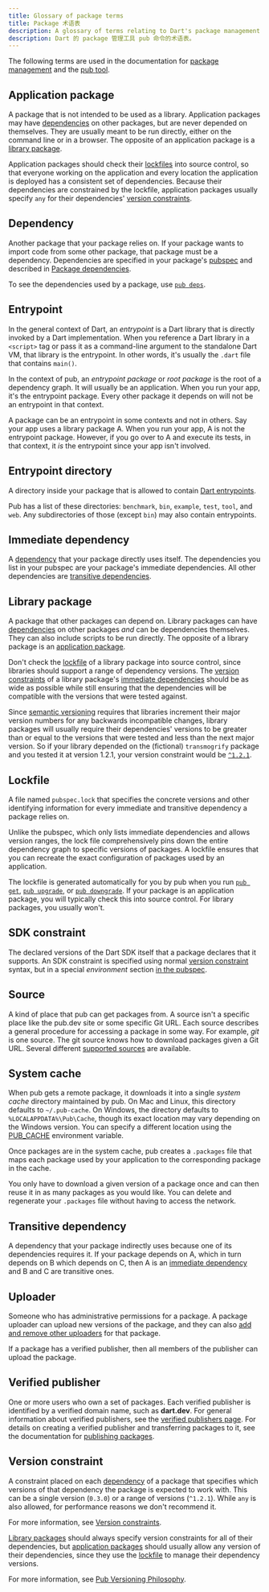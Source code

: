 ```yaml
---
title: Glossary of package terms
title: Package 术语表
description: A glossary of terms relating to Dart's package management tool, pub.
description: Dart 的 package 管理工具 pub 命令的术语表。
---
```


The following terms are used in the documentation for
[package management][] and
the [pub tool][].

[package management]: /guides/packages
[pub tool]: /tools/pub/cmd

## Application package

A package that is not intended to be used as a library. Application packages may
have [dependencies][] on other packages, but are never depended on
themselves. They are usually meant to be run directly, either on the command
line or in a browser. The opposite of an application package is a
[library package][].

Application packages should check their [lockfiles][] into source
control, so that everyone working on the application and every location the
application is deployed has a consistent set of dependencies. Because their
dependencies are constrained by the lockfile, application packages usually
specify `any` for their dependencies' [version constraints][].

[dependencies]: #dependency
[library package]: #library-package
[lockfiles]: #lockfile
[version constraints]: #version-constraint

## Dependency

Another package that your package relies on. If your package wants to import
code from some other package, that package must be a dependency. Dependencies
are specified in your package's [pubspec][] and described in
[Package dependencies][].

To see the dependencies used by a package, use [`pub deps`][].

[pubspec]: /tools/pub/pubspec
[Package dependencies]: /tools/pub/dependencies
[`pub deps`]: /tools/pub/cmd/pub-deps

## Entrypoint

In the general context of Dart, an _entrypoint_ is
a Dart library that is directly invoked by a Dart implementation. When you
reference a Dart library in a `<script>` tag or pass it as a command-line
argument to the standalone Dart VM, that library is the entrypoint. In other
words, it's usually the `.dart` file that contains `main()`.

In the context of pub, an _entrypoint package_ or _root package_ is the root
of a dependency graph. It will usually be an application. When you run your app,
it's the entrypoint package. Every other package it depends on will not be an
entrypoint in that context.

A package can be an entrypoint in some contexts and not in others. Say your
app uses a library package A. When you run your app, A is not the entrypoint
package. However, if you go over to A and execute its tests, in that
context, it *is* the entrypoint since your app isn't involved.

## Entrypoint directory

A directory inside your package that is allowed to contain
[Dart entrypoints](#entrypoint).

Pub has a list of these directories: `benchmark`, `bin`, `example`,
`test`, `tool`, and `web`. Any subdirectories of those (except `bin`) may also
contain entrypoints.

## Immediate dependency

A [dependency](#dependency) that your package directly uses itself. The
dependencies you list in your pubspec are your package's immediate dependencies.
All other dependencies are [transitive dependencies](#transitive-dependency).

## Library package

A package that other packages can depend on. Library packages can have
[dependencies](#dependency) on other packages *and* can be dependencies
themselves. They can also include scripts to be run directly. The
opposite of a library package is an [application package][].

[application package]: #application-package
[lockfile]: #lockfile
[version constraints]: #version-constraint
[immediate dependencies]: #immediate-dependency

Don't check the [lockfile][] of a library package into source
control, since libraries should support a range of dependency versions. The
[version constraints][] of a library package's
[immediate dependencies][] should be as wide as possible while still
ensuring that the dependencies will be compatible with the versions that were
tested against.

Since [semantic versioning](https://semver.org/spec/v2.0.0-rc.1.html) requires
that libraries increment their major version numbers for any backwards
incompatible changes, library packages will usually require their dependencies'
versions to be greater than or equal to the versions that were tested and less
than the next major version. So if your library depended on the (fictional)
`transmogrify` package and you tested it at version 1.2.1, your version
constraint would be [`^1.2.1`][].

[`^1.2.1`]: /tools/pub/dependencies#caret-syntax

## Lockfile

A file named `pubspec.lock` that specifies the concrete versions and other
identifying information for every immediate and transitive dependency a package
relies on.

Unlike the pubspec, which only lists immediate dependencies and allows version
ranges, the lock file comprehensively pins down the entire dependency graph to
specific versions of packages. A lockfile ensures that you can recreate the
exact configuration of packages used by an application.

The lockfile is generated automatically for you by pub when you run
[`pub get`](/tools/pub/cmd/pub-get), [`pub upgrade`](/tools/pub/cmd/pub-upgrade),
or [`pub downgrade`](/tools/pub/cmd/pub-downgrade).
If your package is an application package, you will typically check this into
source control. For library packages, you usually won't.

## SDK constraint

The declared versions of the Dart SDK itself that a package declares that it
supports. An SDK constraint is specified using normal
[version constraint](#version-constraint) syntax, but in a special _environment_
section [in the pubspec](/tools/pub/pubspec#sdk-constraints).

## Source

A kind of place that pub can get packages from. A source isn't a specific place
like the pub.dev site or some specific Git URL. Each source describes a general
procedure for accessing a package in some way. For example, _git_ is one source.
The git source knows how to download packages given a Git URL. Several
different [supported sources](/tools/pub/dependencies#dependency-sources) are available.

## System cache

When pub gets a remote package,
it downloads it into a single _system cache_ directory maintained by
pub. On Mac and Linux, this directory defaults to `~/.pub-cache`.
On Windows, the directory defaults to `%LOCALAPPDATA%\Pub\Cache`,
though its exact location may vary depending on the Windows version.
You can specify a different location using the
[PUB_CACHE](/tools/pub/environment-variables) environment variable.

Once packages are in the system cache,
pub creates a `.packages` file that maps each package
used by your application to the corresponding package in the cache.

You only have to download a given version of a package once
and can then reuse it in as many packages as you would like.
You can delete and regenerate your `.packages` file without having to access the network.


## Transitive dependency

A dependency that your package indirectly uses because one of its dependencies
requires it. If your package depends on A, which in turn depends on B which
depends on C, then A is an [immediate dependency](#immediate-dependency) and B
and C are transitive ones.


## Uploader

Someone who has administrative permissions for a package.
A package uploader can upload new versions of the package,
and they can also [add and remove other uploaders](/tools/pub/cmd/pub-uploader)
for that package. 

If a package has a verified publisher,
then all members of the publisher can upload the package.


## Verified publisher

One or more users who own a set of packages.
Each verified publisher is identified by a verified domain name, such as
**dart.dev**.
For general information about verified publishers,
see the [verified publishers page][].
For details on creating a verified publisher
and transferring packages to it,
see the documentation for [publishing packages][].

[verified publishers page]: /tools/pub/verified-publishers
[publishing packages]: /tools/pub/publishing#verified-publisher

## Version constraint

A constraint placed on each [dependency](#dependency) of a package that
specifies which versions of that dependency the package is expected to work
with. This can be a single version (`0.3.0`) or a range of versions (`^1.2.1`).
While `any` is also allowed, for performance reasons we don't recommend it.

For more information, see
[Version constraints](/tools/pub/dependencies#version-constraints).

[Library packages](#library-package) should always specify version constraints
for all of their dependencies, but [application packages](#application-package)
should usually allow any version of their dependencies, since they use the
[lockfile](#lockfile) to manage their dependency versions.

For more information, see
[Pub Versioning Philosophy](/tools/pub/versioning).
